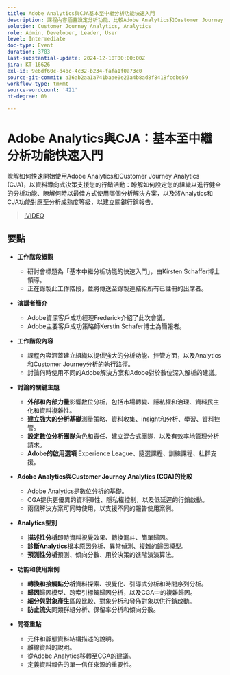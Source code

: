 ```yaml
---
title: Adobe Analytics與CJA基本至中繼分析功能快速入門
description: 課程內容涵蓋設定分析功能、比較Adobe Analytics和Customer Journey Analytics，以及行銷報表的主要功能。
solution: Customer Journey Analytics, Analytics
role: Admin, Developer, Leader, User
level: Intermediate
doc-type: Event
duration: 3783
last-substantial-update: 2024-12-10T00:00:00Z
jira: KT-16626
exl-id: 9e6df60c-d4bc-4c32-b234-fafa1f0a73c0
source-git-commit: a36ab2aa1a741baae0e23a4b8ad8f8418fcdbe59
workflow-type: tm+mt
source-wordcount: '421'
ht-degree: 0%

---
```


# Adobe Analytics與CJA：基本至中繼分析功能快速入門

瞭解如何快速開始使用Adobe Analytics和Customer Journey Analytics (CJA)，以資料導向式決策支援您的行銷活動：瞭解如何設定您的組織以進行健全的分析功能、瞭解何時以最佳方式使用哪個分析解決方案，以及將Analytics和CJA功能對應至分析成熟度等級，以建立關鍵行銷報告。

>[!VIDEO](https://video.tv.adobe.com/v/3440933/?learn=on&enablevpops)

## 要點

* **工作階段概觀**
   * 研討會標題為「基本中繼分析功能的快速入門」，由Kirsten Schaffer博士領導。
   * 正在錄製此工作階段，並將傳送至錄製連結給所有已註冊的出席者。

* **演講者簡介**
   * Adobe資深客戶成功經理Frederick介紹了此次會議。
   * Adobe主要客戶成功策略師Kerstin Schafer博士為簡報者。

* **工作階段內容**
   * 課程內容涵蓋建立組織以提供強大的分析功能、控管方面，以及Analytics和Customer Journey分析的執行路徑。
   * 討論何時使用不同的Adobe解決方案和Adobe對於數位深入解析的建議。

* **討論的關鍵主題**
   * **外部和內部力量**&#x200B;影響數位分析，包括市場轉變、隱私權和治理、資料民主化和資料複雜性。
   * **建立強大的分析基礎**&#x200B;測量策略、資料收集、insight和分析、學習、資料控管。
   * **設定數位分析團隊**&#x200B;角色和責任、建立混合式團隊，以及有效率地管理分析請求。
   * **Adobe的啟用選項** Experience League、隨選課程、訓練課程、社群支援。

* **Adobe Analytics與Customer Journey Analytics (CGA)的比較**
   * Adobe Analytics是數位分析的基礎。
   * CGA提供更優異的資料彈性、隱私權控制，以及低延遲的行銷啟動。
   * 兩個解決方案可同時使用，以支援不同的報告使用案例。

* **Analytics型別**
   * **描述性分析**&#x200B;即時資料視覺效果、轉換漏斗、簡單歸因。
   * **診斷Analytics**&#x200B;根本原因分析、異常偵測、複雜的歸因模型。
   * **預測性分析**&#x200B;預測、傾向分數、用於決策的進階演演算法。

* **功能和使用案例**
   * **轉換和接觸點分析**&#x200B;資料探索、視覺化、引導式分析和時間序列分析。
   * **歸因**&#x200B;歸因模型、跨索引標籤歸因分析，以及CGA中的複雜歸因。
   * **細分與對象產生**&#x200B;區段比較、對象分析和發佈對象以供行銷啟動。
   * **防止流失**&#x200B;同類群組分析、保留率分析和傾向分數。

* **問答重點**
   * 元件和靜態資料結構描述的說明。
   * 離線資料的說明。
   * 從Adobe Analytics移轉至CGA的建議。
   * 定義資料報告的單一信任來源的重要性。
